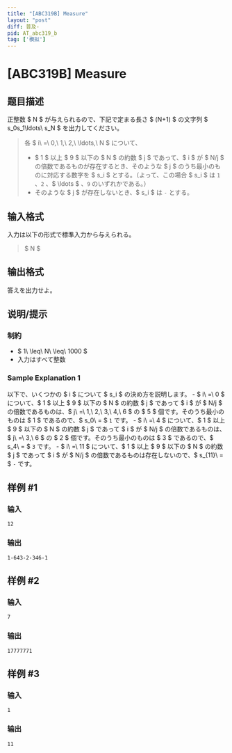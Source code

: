 ```yaml
---
title: "[ABC319B] Measure"
layout: "post"
diff: 普及-
pid: AT_abc319_b
tag: ['模拟']
---
```


# [ABC319B] Measure

## 题目描述

[problemUrl]: https://atcoder.jp/contests/abc319/tasks/abc319_b

正整数 $ N $ が与えられるので、下記で定まる長さ $ (N+1) $ の文字列 $ s_0s_1\ldots\ s_N $ を出力してください。

> 各 $ i\ =\ 0,\ 1,\ 2,\ \ldots,\ N $ について、
> 
> - $ 1 $ 以上 $ 9 $ 以下の $ N $ の約数 $ j $ であって、$ i $ が $ N/j $ の倍数であるものが存在するとき、そのような $ j $ のうち最小のものに対応する数字を $ s_i $ とする。（よって、この場合 $ s_i $ は `1` 、`2` 、$ \ldots $ 、`9` のいずれかである。）
> - そのような $ j $ が存在しないとき、$ s_i $ は `-` とする。

## 输入格式

入力は以下の形式で標準入力から与えられる。

> $ N $

## 输出格式

答えを出力せよ。

## 说明/提示

### 制約

- $ 1\ \leq\ N\ \leq\ 1000 $
- 入力はすべて整数
 
### Sample Explanation 1

以下で、いくつかの $ i $ について $ s_i $ の決め方を説明します。 - $ i\ =\ 0 $ について、$ 1 $ 以上 $ 9 $ 以下の $ N $ の約数 $ j $ であって $ i $ が $ N/j $ の倍数であるものは、$ j\ =\ 1,\ 2,\ 3,\ 4,\ 6 $ の $ 5 $ 個です。そのうち最小のものは $ 1 $ であるので、$ s_0\ = $ `1` です。 - $ i\ =\ 4 $ について、$ 1 $ 以上 $ 9 $ 以下の $ N $ の約数 $ j $ であって $ i $ が $ N/j $ の倍数であるものは、$ j\ =\ 3,\ 6 $ の $ 2 $ 個です。そのうち最小のものは $ 3 $ であるので、$ s_4\ = $ `3` です。 - $ i\ =\ 11 $ について、$ 1 $ 以上 $ 9 $ 以下の $ N $ の約数 $ j $ であって $ i $ が $ N/j $ の倍数であるものは存在しないので、$ s_{11}\ = $ `-` です。

## 样例 #1

### 输入

```
12
```

### 输出

```
1-643-2-346-1
```

## 样例 #2

### 输入

```
7
```

### 输出

```
17777771
```

## 样例 #3

### 输入

```
1
```

### 输出

```
11
```

